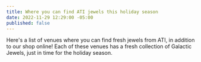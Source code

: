 ```yaml
---
title: Where you can find ATI jewels this holiday season
date: 2022-11-29 12:29:00 -05:00
published: false
---
```


Here's a list of venues where you can find fresh jewels from ATI, in addition to our shop online! Each of these venues has a fresh collection of Galactic Jewels, just in time for the holiday season. 
